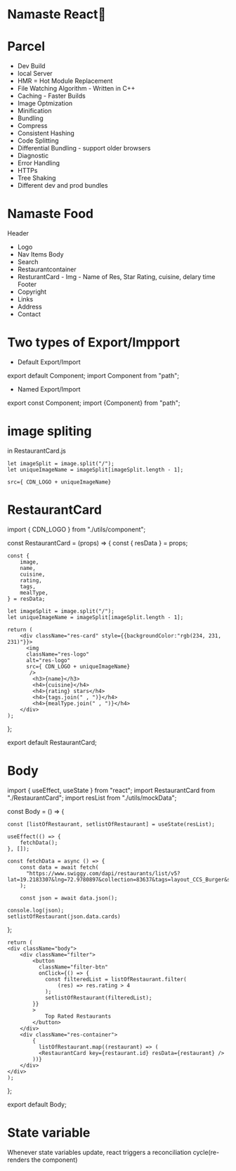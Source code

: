 # Namaste React🚀


# Parcel
- Dev Build
- local Server
- HMR = Hot Module Replacement
- File Watching Algorithm - Written in C++
- Caching - Faster Builds
- Image Optmization
- Minification
- Bundling
- Compress 
- Consistent Hashing
- Code Splitting
- Differential Bundling - support older browsers
- Diagnostic
- Error Handling
- HTTPs
- Tree Shaking
- Different dev and prod bundles



# Namaste Food

  Header
  - Logo
  - Nav Items
  Body
  - Search
  - Restaurantcontainer
   - ResturantCard
    - Img 
    - Name of Res, Star Rating, cuisine, delary time
  Footer
   - Copyright
   - Links
   - Address
   - Contact



# Two types of Export/Impport

- Default Export/Import

export default Component;
import Component from "path";

- Named Export/Import

export const Component;
import {Component} from "path";


# image spliting

  in RestaurantCard.js

    let imageSplit = image.split("/");
    let uniqueImageName = imageSplit[imageSplit.length - 1];

    src={ CDN_LOGO + uniqueImageName}
           

# RestaurantCard
import { CDN_LOGO } from "./utils/component";

const RestaurantCard = (props) => {
    const { resData } = props;
    
    const {
        image,
        name,
        cuisine,
        rating,
        tags,
        mealType,
    } = resData;

    let imageSplit = image.split("/");
    let uniqueImageName = imageSplit[imageSplit.length - 1];

    return (
        <div className="res-card" style={{backgroundColor:"rgb(234, 231, 231)"}}>
          <img 
          className="res-logo"
          alt="res-logo"
          src={ CDN_LOGO + uniqueImageName}
           />
            <h3>{name}</h3>
            <h4>{cuisine}</h4>
            <h4>{rating} stars</h4>
            <h4>{tags.join(" , ")}</h4>
            <h4>{mealType.join(" , ")}</h4>
        </div>
    ); 
};

export default RestaurantCard;           


# Body 
import { useEffect, useState } from "react";
import RestaurantCard from "./RestaurantCard";
import resList from "./utils/mockData";

const Body = () => {

    const [listOfRestaurant, setlistOfRestaurant] = useState(resList);

    useEffect(() => {
        fetchData();
    }, []);

    const fetchData = async () => {
        const data = await fetch(
          "https://www.swiggy.com/dapi/restaurants/list/v5?lat=19.2183307&lng=72.9780897&collection=83637&tags=layout_CCS_Burger&sortBy=&filters=&type=rcv2&offset=0&page_type=null"
        );

        const json = await data.json();
     
    console.log(json);
    setlistOfRestaurant(json.data.cards)
};
    
    
    return (
    <div className="body">
        <div className="filter">
            <button 
              className="filter-btn" 
              onClick={() => {
                const filteredList = listOfRestaurant.filter(
                    (res) => res.rating > 4
                );
                setlistOfRestaurant(filteredList);
            }}
            >
                Top Rated Restaurants
            </button>
        </div>
        <div className="res-container">
            {
              listOfRestaurant.map((restaurant) => ( 
              <RestaurantCard key={restaurant.id} resData={restaurant} />
            ))}
        </div>
    </div>
    );
};

export default Body;

# State variable
  Whenever state variables update, react triggers a reconciliation cycle(re-renders the component)